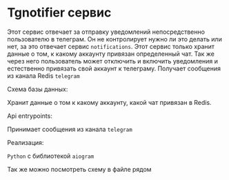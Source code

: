 # Tgnotifier сервис

Этот сервис отвечает за отправку уведомлений непосредственно пользователю в телеграм. Он не контролирует нужно ли 
это делать или нет, за это отвечает сервис `notifications`. Этот сервис только хранит данные о том, к какому 
аккаунту привязан определенный чат. Так же через него пользователь может отключить и включить уведомления и 
естественно привязать свой аккаунт к телеграму. Получает сообщения из канала Redis `telegram`

Схема базы данных:

Хранит данные о том к какому аккаунту, какой чат привязан в Redis. 

Api entrypoints:

Принимает сообщения из канала `telegram`

Реализация:

`Python` с библиотекой `aiogram`

Так же можно посмотреть схему в файле рядом
